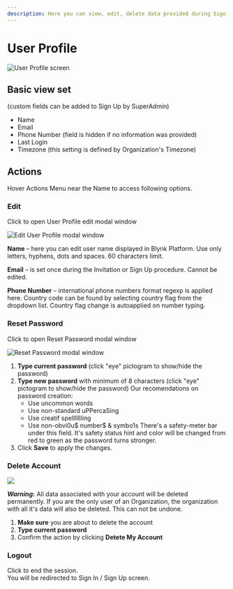 ```yaml
---
description: Here you can view, edit, delete data provided during Sign Up and Sign out
---
```


# User Profile

![User Profile screen](../.gitbook/assets/user\_profile.png)

## Basic view set

(custom fields can be added to Sign Up by SuperAdmin)

* Name
* Email
* Phone Number (field is hidden if no information was provided)
* Last Login&#x20;
* Timezone (this setting is defined by Organization's Timezone)

## Actions

Hover Actions Menu near the Name to access following options.

### Edit

Click to open User Profile edit modal window

![Edit User Profile modal window](<../.gitbook/assets/user\_profile\_edit (2) (2) (2) (2) (2) (1) (1) (1) (1) (1).png>)

**Name** – here you can edit user name displayed in Blynk Platform. Use only letters, hyphens, dots and spaces. 60 characters limit.

**Email** – is set once during the Invitation or Sign Up procedure. Cannot be edited.

**Phone Number** – international phone numbers format regexp is applied here. Country code can be found by selecting country flag from the dropdown list. Country flag change is autoapplied on number typing.

### Reset Password

Click to open Reset Password modal window

![Reset Password modal window](../.gitbook/assets/reset\_password.png)

1. **Type current password** (click "eye" pictogram to show/hide the password)
2. **Type new password** with minimum of 8 characters (click "eye" pictogram to show/hide the password) Our recomendations on password creation:
   * Use uncommon words
   * Use non-standard uPPercaSing
   * Use creatif spellllllling
   * Use non-obvi0u$ number$ & symbo1s There's a safety-meter bar under this field. It's safety status hint and color will be changed from red to green as the password turns stronger.
3. Click **Save** to apply the changes.

### Delete Account

![](../.gitbook/assets/delete\_account.png)

_**Warning**_**:** All data associated with your account will be deleted permanently. If you are the only user of an Organization, the organization with all it's data will also be deleted. This can not be undone.

1. **Make sure** you are about to delete the account
2. **Type current password**
3. Confirm the action by clicking **Detete My Account**

### Logout

Click to end the session.\
You will be redirected to Sign In / Sign Up screen.
